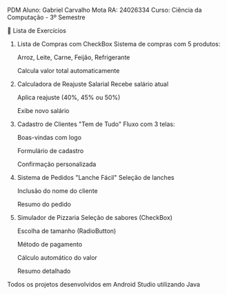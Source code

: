 PDM
Aluno: Gabriel Carvalho Mota
RA: 24026334
Curso: Ciência da Computação - 3º Semestre

📱 Lista de Exercícios
1. Lista de Compras com CheckBox
    Sistema de compras com 5 produtos:

    Arroz, Leite, Carne, Feijão, Refrigerante

    Calcula valor total automaticamente

2. Calculadora de Reajuste Salarial
    Recebe salário atual

    Aplica reajuste (40%, 45% ou 50%)

    Exibe novo salário

3. Cadastro de Clientes "Tem de Tudo"
    Fluxo com 3 telas:

    Boas-vindas com logo

    Formulário de cadastro

    Confirmação personalizada

4. Sistema de Pedidos "Lanche Fácil"
    Seleção de lanches

    Inclusão do nome do cliente

    Resumo do pedido

5. Simulador de Pizzaria
    Seleção de sabores (CheckBox)

    Escolha de tamanho (RadioButton)

    Método de pagamento

    Cálculo automático do valor

    Resumo detalhado

Todos os projetos desenvolvidos em Android Studio utilizando Java